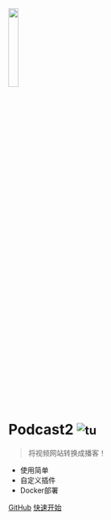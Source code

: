 <!-- _coverpage.md -->

<!-- ![logo](975x975-logo.001.png) -->
<img src="../images/975x975-logo.png" width="20%" height="20%"> 

# Podcast2 <small>![tu](https://badge-green.vercel.app/api/badge?owner=yajuhua&repo=podcast2)</small>

> 将视频网站转换成播客！

- 使用简单
- 自定义插件
- Docker部署

[GitHub](https://github.com/yajuhua/podcast2/)
[快速开始](GetStarted/GetStarted)
